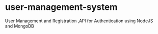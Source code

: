 # user-management-system
User Management and Registration ,API for Authentication using NodeJS and MongoDB 
